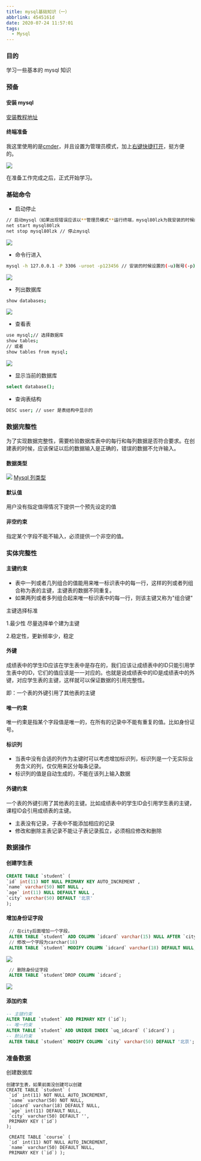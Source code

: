 ```yaml
---
title: mysql基础知识（一）
abbrlink: 4545161d
date: 2020-07-24 11:57:01
tags:
  - Mysql
---
```


### 目的

学习一些基本的 mysql 知识

### 预备

#### 安装 mysql

[安装教程地址](https://blog.csdn.net/u014416239/article/details/52446608)

#### 终端准备

我这里使用的是[cmder](https://cmder.net/)，并且设置为管理员模式，加上[右键快捷打开](https://blog.csdn.net/hicoldcat/article/details/64904652)，挺方便的。

![](https://cdn.jsdelivr.net/gh/kitety/blog_img/img/20200923200457.png)

在准备工作完成之后，正式开始学习。

<!-- more -->

### 基础命令

- 启动停止

```bash
// 启动mysql（如果出现错误应该以**管理员模式**运行终端，mysql80lzk为我安装的时候的**服务名**）
net start mysql80lzk
net stop mysql80lzk // 停止mysql
```

![](https://cdn.jsdelivr.net/gh/kitety/blog_img/img/20200923200506.png)

- 命令行进入

```bash
mysql -h 127.0.0.1 -P 3306 -uroot -p123456 // 安装的时候设置的(-u)账号(-p)密码
```

![](https://cdn.jsdelivr.net/gh/kitety/blog_img/img/20200923200922.png)

- 列出数据库

```bash
show databases;
```
![](https://cdn.jsdelivr.net/gh/kitety/blog_img/img/20200923200527.png)

- 查看表

```bash
use mysql;// 选择数据库
show tables;
// 或者
show tables from mysql;
```

![](https://cdn.jsdelivr.net/gh/kitety/blog_img/img/20200923200743.png)

- 显示当前的数据库

```bash
select database();
```

- 查询表结构

```bash
DESC user; // user 是表结构中显示的
```

### 数据完整性

为了实现数据完整性，需要检验数据库表中的每行和每列数据是否符合要求。在创建表的时候，应该保证以后的数据输入是正确的，错误的数据不允许输入。

#### 数据类型

![](https://cdn.jsdelivr.net/gh/kitety/blog_img/img/20200923200751.png)
[Mysql 列类型](https://www.runoob.com/mysql/mysql-data-types.html)

#### 默认值

用户没有指定值得情况下提供一个预先设定的值

#### 非空约束

指定某个字段不能不输入，必须提供一个非空的值。

### 实体完整性

#### 主键约束
- 表中一列或者几列组合的值能用来唯一标识表中的每一行，这样的列或者列组合称为表的主键，主键表的数据不同重复。
- 如果两列或者多列组合起来唯一标识表中的每一行，则该主键又称为"组合键"

主键选择标准

1.最少性 尽量选择单个建为主键

2.稳定性，更新频率少，稳定

#### 外键
成绩表中的学生ID应该在学生表中是存在的，我们应该让成绩表中的ID只能引用学生表中的ID，它们的值应该是一一对应的。也就是说成绩表中的ID是成绩表中的外键，对应学生表的主键，这样就可以保证数据的引用完整性。

即：一个表的外键引用了其他表的主键

#### 唯一约束
唯一约束是指某个字段值是唯一的，在所有的记录中不能有重复的值。比如身份证号。
#### 标识列
- 当表中没有合适的列作为主键时可以考虑增加标识列，标识列是一个无实际业务含义的列，仅仅用来区分每条记录。
- 标识列的值是自动生成的，不能在该列上输入数据
#### 外键约束

一个表的外键引用了其他表的主键。比如成绩表中的学生ID会引用学生表的主键，课程ID会引用成绩表的主键。


- 主表没有记录，子表中不能添加相应的记录
- 修改和删除主表记录不能让子表记录孤立，必须相应修改和删除

### 数据操作
#### 创建学生表
```sql
CREATE TABLE `student` (
`id` int(11) NOT NULL PRIMARY KEY AUTO_INCREMENT ,
`name` varchar(50) NOT NULL ,
`age` int(11) NULL DEFAULT NULL ,
`city` varchar(50) DEFAULT '北京' 
);
```
#### 增加身份证字段
```sql
 // 在city后面增加一个字段，
 ALTER TABLE `student` ADD COLUMN `idcard` varchar(15) NULL AFTER `city`;
 // 修改一个字段为carchar(18)
 ALTER TABLE `student` MODIFY COLUMN `idcard` varchar(18) DEFAULT NULL;
```
![](https://cdn.jsdelivr.net/gh/kitety/blog_img/img/20200923200802.png)
```sql
 // 删除身份证字段
 ALTER TABLE `student`DROP COLUMN `idcard`; 
```

![](https://cdn.jsdelivr.net/gh/kitety/blog_img/img/20200923200809.png)
#### 添加约束
```sql
-- 主键约束
ALTER TABLE `student` ADD PRIMARY KEY (`id`);
-- 唯一约束
ALTER TABLE `student` ADD UNIQUE INDEX `uq_idcard` (`idcard`) ;
-- 默认约束
 ALTER TABLE `student` MODIFY COLUMN `city` varchar(50) DEFAULT '北京';
```
### 准备数据
创建数据库
```
创建学生表，如果前面没创建可以创建
CREATE TABLE `student` (
 `id` int(11) NOT NULL AUTO_INCREMENT,
 `name` varchar(50) NOT NULL,
 `idcard` varchar(18) DEFAULT NULL,
 `age` int(11) DEFAULT NULL,
 `city` varchar(50) DEFAULT '',
 PRIMARY KEY (`id`)
);

 CREATE TABLE `course` (
 `id` int(11) NOT NULL AUTO_INCREMENT, 
 `name` varchar(50) DEFAULT NULL,
 PRIMARY KEY (`id`) );
```
